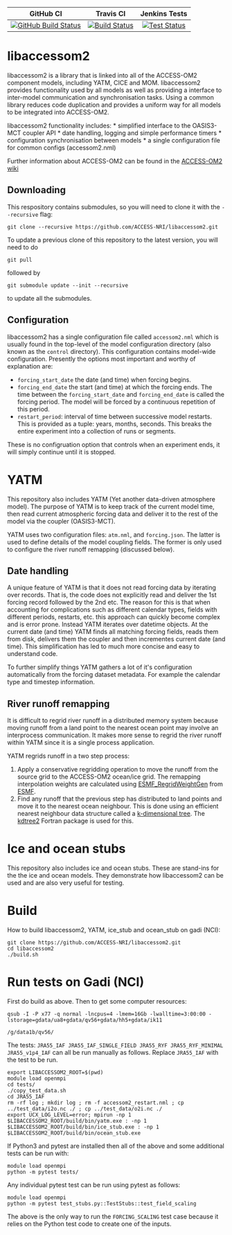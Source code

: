 
| GitHub CI | Travis CI | Jenkins Tests |
|:----------------:|:----------------:|:------------------:|
|[![GitHub Build Status](https://github.com/COSIMA/libaccessom2/workflows/CI/badge.svg)](https://github.com/COSIMA/libaccessom2/actions?query=workflow%3ACI)|[![Build Status](https://travis-ci.org/COSIMA/libaccessom2.svg?branch=master)](https://travis-ci.org/COSIMA/libaccessom2) |[![Test Status](https://accessdev.nci.org.au/jenkins/buildStatus/icon?job=ACCESS-OM2/libaccessom2)](https://accessdev.nci.org.au/jenkins/job/ACCESS-OM2/job/libaccessom2/)|

# libaccessom2

libaccessom2 is a library that is linked into all of the ACCESS-OM2 component models, including YATM, CICE and MOM. libaccessom2 provides functionality used by all models as well as providing a interface to inter-model communication and synchronisation tasks. Using a common library reduces code duplication and provides a uniform way for all models to be integrated into ACCESS-OM2.

libaccessom2 functionality includes:
    * simplified interface to the OASIS3-MCT coupler API
    * date handling, logging and simple performance timers
    * configuration synchronisation between models
    * a single configuration file for common configs (accessom2.nml)

Further information about ACCESS-OM2 can be found in the [ACCESS-OM2 wiki](https://github.com/COSIMA/access-om2/wiki)

## Downloading

This respository contains submodules, so you will need to clone it with the `--recursive` flag:
```
git clone --recursive https://github.com/ACCESS-NRI/libaccessom2.git
```

To update a previous clone of this repository to the latest version, you will need to do 
```
git pull
```
followed by
```
git submodule update --init --recursive
```
to update all the submodules.

## Configuration

libaccessom2 has a single configuration file called `accessom2.nml` which is usually found in the top-level of the model configuration directory (also known as the `control` directory). This configuration contains model-wide configuration. Presently the options most important and worthy of explanation are:

* `forcing_start_date` the date (and time) when forcing begins.
* `forcing_end_date` the start (and time) at which the forcing ends. The time between the `forcing_start_date` and `forcing_end_date` is called the forcing period. The model will be forced by a continuous repetition of this period.
* `restart_period`: interval of time between successive model restarts. This is provided as a tuple: years, months, seconds. This breaks the entire experiment into a collection of runs or segments.

These is no configruation option that controls when an experiment ends, it will simply continue until it is stopped.

# YATM

This repository also includes YATM (Yet another data-driven atmosphere model). The purpose of YATM is to keep track of the current model time, then read current atmospheric forcing data and deliver it to the rest of the model via the coupler (OASIS3-MCT).

YATM uses two configuration files: `atm.nml`, and `forcing.json`. The latter is used to define details of the model coupling fields. The former is only used to configure the river runoff remapping (discussed below).

## Date handling

A unique feature of YATM is that it does not read forcing data by iterating over records. That is, the code does not explicitly read and deliver the 1st forcing record followed by the 2nd etc. The reason for this is that when accounting for complications such as different calendar types, fields with different periods, restarts, etc. this approach can quickly become complex and is error prone. Instead YATM iterates over datetime objects. At the current date (and time) YATM finds all matching forcing fields, reads them from disk, delivers them the coupler and then incrementes current date (and time). This simplification has led to much more concise and easy to understand code.

To further simplify things YATM gathers a lot of it's configuration automatically from the forcing dataset metadata. For example the calendar type and timestep information.

## River runoff remapping

It is difficult to regrid river runoff in a distributed memory system because moving runoff from a land point to the nearest ocean point may involve an interprocess communication. It makes more sense to regrid the river runoff within YATM since it is a single process application.

YATM regrids runoff in a two step process:

1. Apply a conservative regridding operation to move the runoff from the source grid to the ACCESS-OM2 ocean/ice grid. The remapping interpolation weights are calculated using [ESMF\_RegridWeightGen](https://www.earthsystemcog.org/projects/regridweightgen/) from [ESMF](https://www.earthsystemcog.org/projects/esmf/).
2. Find any runoff that the previous step has distributed to land points and move it to the nearest ocean neighbour. This is done using an efficient nearest neighbour data structure called a [k-dimensional tree](https://en.wikipedia.org/wiki/K-d_tree). The [kdtree2](https://github.com/jmhodges/kdtree2) Fortran package is used for this.

# Ice and ocean stubs

This repository also includes ice and ocean stubs. These are stand-ins for the the ice and ocean models. They demonstrate how libaccessom2 can be used and are also very useful for testing.

# Build

How to build libaccessom2, YATM, ice\_stub and ocean\_stub on gadi (NCI):

```{bash}
git clone https://github.com/ACCESS-NRI/libaccessom2.git
cd libaccessom2
./build.sh
```

# Run tests on Gadi (NCI)

First do build as above. Then to get some computer resources:

```{bash}
qsub -I -P x77 -q normal -lncpus=4 -lmem=16Gb -lwalltime=3:00:00 -lstorage=gdata/ua8+gdata/qv56+gdata/hh5+gdata/ik11

/g/data1b/qv56/
```

The tests: `JRA55_IAF JRA55_IAF_SINGLE_FIELD JRA55_RYF JRA55_RYF_MINIMAL JRA55_v1p4_IAF` can all be run manually as follows. Replace `JRA55_IAF` with the test to be run.

```{bash}
export LIBACCESSOM2_ROOT=$(pwd)
module load openmpi
cd tests/
./copy_test_data.sh
cd JRA55_IAF
rm -rf log ; mkdir log ; rm -f accessom2_restart.nml ; cp ../test_data/i2o.nc ./ ; cp ../test_data/o2i.nc ./
export UCX_LOG_LEVEL=error; mpirun -np 1 $LIBACCESSOM2_ROOT/build/bin/yatm.exe : -np 1 $LIBACCESSOM2_ROOT/build/bin/ice_stub.exe : -np 1 $LIBACCESSOM2_ROOT/build/bin/ocean_stub.exe
```

If Python3 and pytest are installed then all of the above and some additional tests can be run with:

```{bash}
module load openmpi
python -m pytest tests/
```

Any individual pytest test can be run using pytest as follows:

```{bash}
module load openmpi
python -m pytest test_stubs.py::TestStubs::test_field_scaling
```

The above is the only way to run the `FORCING_SCALING` test case because it relies on the Python test code to create one of the inputs.


